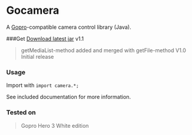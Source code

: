 # Gocamera
A [Gopro](http://www.gopro.com)-compatible camera control library (Java).

###Get
[Download latest jar](http://www.patasoft.se/zip/gocamera-v1.1.zip)
v1.1
>getMediaList-method added and merged with getFile-method
V1.0
>Initial release

### Usage
Import with `import camera.*;`

See included documentation for more information.

### Tested on
>Gopro Hero 3 White edition